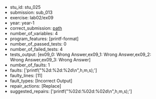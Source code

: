- stu_id: stu_025	       
- submission: sub_013
- exercise: lab02/ex09
- year: year-1
- correct_submission: [path](https://github.com/pmorvalho/C-Pack-IPAs/blob/main/correct_submissions/year-1/lab02/ex09/ex09-stu_025-sub_012)
- number_of_variables: 4
- program_features: [printf-format] 
- number_of_passed_tests: 0
- number_of_failed_tests: 4
- tests_output: [ex09_0: Wrong Answer,ex09_1: Wrong Answer,ex09_2: Wrong Answer,ex09_3: Wrong Answer]
- number_of_faults: 1
- faults: ['printf("%2d:%2d:%2d\n",h,m,s);']
- faulty_lines: [11]
- fault_types: [Incorrect Output]
- repair_actions: [Replace] 
- suggested_repairs: ['printf("%02d:%02d:%02d\n",h,m,s);']
